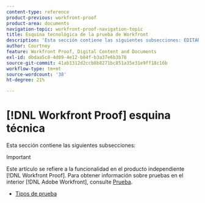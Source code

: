```yaml
---
content-type: reference
product-previous: workfront-proof
product-area: documents
navigation-topic: workfront-proof-navigation-topic
title: Esquina tecnológica de la prueba de Workfront
description: 'Esta sección contiene las siguientes subsecciones: EDITAR.'
author: Courtney
feature: Workfront Proof, Digital Content and Documents
exl-id: dbdaa5c8-4d09-4e12-b84f-b3a37e6b3b78
source-git-commit: 41ab1312d2ccb8b8271bc851a35e31e9ff18c16b
workflow-type: tm+mt
source-wordcount: '38'
ht-degree: 21%

---
```


# [!DNL Workfront Proof] esquina técnica

Esta sección contiene las siguientes subsecciones:

>[!IMPORTANT]
>
>Este artículo se refiere a la funcionalidad en el producto independiente [!DNL Workfront Proof]. Para obtener información sobre pruebas en el interior [!DNL Adobe Workfront], consulte [Prueba](../../review-and-approve-work/proofing/proofing.md).

* [Tipos de prueba](../../workfront-proof/wp-tech-corner/proof-types/proof-types.md)
